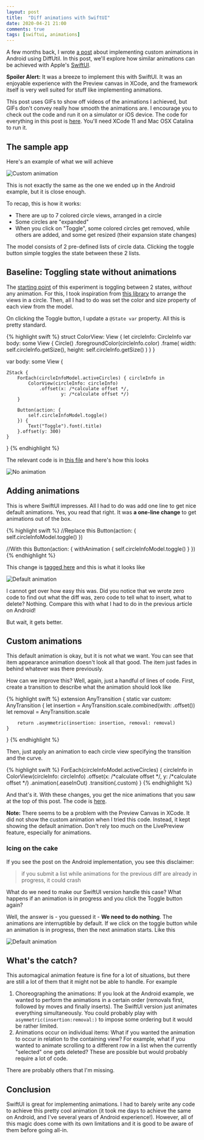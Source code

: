 ```yaml
---
layout: post
title:  "Diff animations with SwiftUI"
date: 2020-04-21 21:00
comments: true
tags: [swiftui, animations]
---
```


A few months back, I wrote [a post](https://kiranrao.in/blog/2020/01/12/diff-util-part3/) about implementing custom animations in Android using DiffUtil. In this post, we'll explore how similar animations can be achieved with Apple's [SwiftUI](https://developer.apple.com/documentation/swiftui).

**Spoiler Alert:** It was a breeze to implement this with SwiftUI. It was an enjoyable experience with the Preview canvas in XCode, and the framework itself is very well suited for stuff like implementing animations.

This post uses GIFs to show off videos of the animations I achieved, but GIFs don't convey really how smooth the animations are. I encourage you to check out the code and run it on a simulator or iOS device. The code for everything in this post is [here](https://github.com/curioustechizen/diff-animations-declarative-ui-frameworks). You'll need XCode 11 and Mac OSX Catalina to run it.

## The sample app

Here's an example of what we will achieve

<img src="/blog/assets/video/diff-circle-swiftui-custom.gif" alt="Custom animation" style="max-height: 448px; max-width: 207px;" />

This is not exactly the same as the one we ended up in the Android example, but it is close enough.

To recap, this is how it works:

  - There are up to 7 colored circle views, arranged in a circle
  - Some circles are "expanded"
  - When you click on "Toggle", some colored circles get removed, while others are added, and some get resized (their expansion state changes)

  The model consists of 2 pre-defined lists of circle data. Clicking the toggle button simple toggles the state between these 2 lists.

## Baseline: Toggling state without animations

The [starting point](https://github.com/curioustechizen/diff-animations-declarative-ui-frameworks/tree/swift_ui_no_animations/CircleDiffAnimationsSwiftUI) of this experiment is toggling between 2 states, _without_ any animation. For this, I took inspiration from [this library](https://github.com/christophedellac/CDCircularMenu) to arrange the views in a circle. Then, all I had to do was set the color and size property of each view from the model.

On clicking the Toggle button, I update a `@State var` property. All this is pretty standard.

{% highlight swift %}
struct ColorView: View {
    let circleInfo: CircleInfo
    var body: some View {
        Circle()
            .foregroundColor(circleInfo.color)
            .frame(
                width: self.circleInfo.getSize(),
                height: self.circleInfo.getSize()
        )
    }
}

var body: some View {
    
    ZStack {
        ForEach(circleInfoModel.activeCircles) { circleInfo in
            ColorView(circleInfo: circleInfo)
                .offset(x: /*calculate offset */,
                        y: /*calculate offset */)
        }
        
        Button(action: {
            self.circleInfoModel.toggle()
        }) {
            Text("Toggle").font(.title)
        }.offset(y: 300)
    }
    
}
{% endhighlight %}

The relevant code is in [this file](https://github.com/curioustechizen/diff-animations-declarative-ui-frameworks/blob/swift_ui_no_animations/CircleDiffAnimationsSwiftUI/CircleDiffAnimations/CircularArrangementView.swift) and here's how this looks

<img src="/blog/assets/video/diff-circle-swiftui-no-anims.gif" alt="No animation" style="max-height: 448px; max-width: 207px;" />

## Adding animations

This is where SwiftUI impresses. All I had to do was add one line to get nice default animations. Yes, you read that right. It was **a one-line change** to get animations out of the box.

{% highlight swift %}
//Replace this
Button(action: {
    self.circleInfoModel.toggle()
})

//With this
Button(action: {
    withAnimation { self.circleInfoModel.toggle() }
})
{% endhighlight %}

This change is [tagged here](https://github.com/curioustechizen/diff-animations-declarative-ui-frameworks/blob/swiftui_withAnimation_default/CircleDiffAnimationsSwiftUI/CircleDiffAnimations/CircularArrangementView.swift) and this is what it looks like

<img src="/blog/assets/video/diff-circle-swiftui-withAnimation.gif" alt="Default animation" style="max-height: 448px; max-width: 207px;" />

I cannot get over how easy this was. Did you notice that we wrote zero code to find out what the diff was, zero code to tell what to insert, what to delete? Nothing. Compare this with what I had to do in the previous article on Android!

But wait, it gets better.

## Custom animations

This default animation is okay, but it is not what we want. You can see that item appearance animation doesn't look all that good. The item just fades in behind whatever was there previously.

How can we improve this? Well, again, just a handful of lines of code. First, create a transition to describe what the animation should look like

{% highlight swift %}
extension AnyTransition {
    static var custom: AnyTransition {
        let insertion = AnyTransition.scale.combined(with: .offset())
        let removal = AnyTransition.scale
        
        return .asymmetric(insertion: insertion, removal: removal)
    }
}
{% endhighlight %}

Then, just apply an animation to each circle view specifying the transition and the curve.

{% highlight swift %}
ForEach(circleInfoModel.activeCircles) { circleInfo in
    ColorView(circleInfo: circleInfo)
        .offset(x: /*calculate offset */,
                y: /*calculate offset */)
    .animation(.easeInOut)
    .transition(.custom)
}
{% endhighlight %}

And that's it. With these changes, you get the nice animations that you saw at the top of this post. The code is [here](https://github.com/curioustechizen/diff-animations-declarative-ui-frameworks/blob/swiftui_custom_animation/CircleDiffAnimationsSwiftUI/CircleDiffAnimations/CircularArrangementView.swift).

**Note:** There seems to be a problem with the Preview Canvas in XCode. It did not show the custom animation when I tried this code. Instead, it kept showing the default animation. Don't rely too much on the LivePreview feature, especially for animations.

### Icing on the cake

If you see the post on the Android implementation, you see this disclaimer:

> if you submit a list while animations for the previous diff are already in progress, it could crash

What do we need to make our SwiftUI version handle this case? What happens if an animation is in progress and you click the Toggle button again?

Well, the answer is - you guessed it - **We need to do nothing**. The animations are interruptible by default. If we click on the toggle button while an animation is in progress, then the next animation starts. Like this

<img src="/blog/assets/video/diff-circle-swiftui-interruptible.gif" alt="Default animation" style="max-height: 448px; max-width: 207px;" />

## What's the catch?

This automagical animation feature is fine for a lot of situations, but there are still a lot of them that it might not be able to handle. For example

1. Choreographing the animations: If you look at the Android example, we wanted to perform the animations in a certain order (removals first, followed by moves and finally inserts). The SwiftUI version just animates everything simultaneously. You could probably play with `asymmetric(insertion:removal:)` to impose some ordering but it would be rather limited.
2. Animations occur on individual items: What if you wanted the animation to occur in relation to the containing view? For example, what if you wanted to animate scrolling to a different row in a list when the currently "selected" one gets deleted? These are possible but would probably require a lot of code.

There are probably others that I'm missing.

## Conclusion

SwiftUI is great for implementing animations. I had to barely write any code to achieve this pretty cool animation (it took me days to achieve the same on Android, and I've several years of Android experience!). However, all of this magic does come with its own limitations and it is good to be aware of them before going all-in.